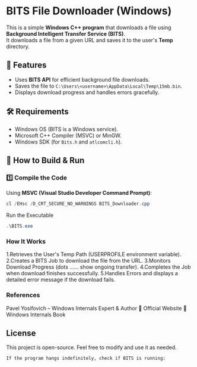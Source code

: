 # BITS File Downloader (Windows)

This is a simple **Windows C++ program** that downloads a file using **Background Intelligent Transfer Service (BITS)**.  
It downloads a file from a given URL and saves it to the user's **Temp** directory.

## 📌 Features
- Uses **BITS API** for efficient background file downloads.
- Saves the file to `C:\Users\<username>\AppData\Local\Temp\15mb.bin`.
- Displays download progress and handles errors gracefully.

## 🛠️ Requirements
- Windows OS (BITS is a Windows service).
- Microsoft C++ Compiler (MSVC) or MinGW.
- Windows SDK (for `Bits.h` and `atlcomcli.h`).

## 🚀 How to Build & Run
### **1️⃣ Compile the Code**
Using **MSVC (Visual Studio Developer Command Prompt)**:
```powershell
cl /EHsc /D_CRT_SECURE_NO_WARNINGS BITS_Downloader.cpp
```
Run the Executable
```powershell
.\BITS.exe
```

### How It Works
1.Retrieves the User's Temp Path (USERPROFILE environment variable).
2.Creates a BITS Job to download the file from the URL.
3.Monitors Download Progress (dots ...... show ongoing transfer).
4.Completes the Job when download finishes successfully.
5.Handles Errors and displays a detailed error message if the download fails.

### References
Pavel Yosifovich – Windows Internals Expert & Author
🔗 Official Website
🔗 Windows Internals Book

## License
This project is open-source. Feel free to modify and use it as needed.

    If the program hangs indefinitely, check if BITS is running:
